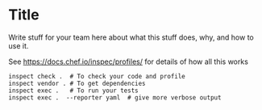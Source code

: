 # Title

Write stuff for your team here about what this stuff does, why, and how to use it.

See https://docs.chef.io/inspec/profiles/ for details of how all this works

    inspect check .  # To check your code and profile
    inspect vendor . # To get dependencies
    inspect exec .   # To run your tests
    inspect exec .  --reporter yaml  # give more verbose output
